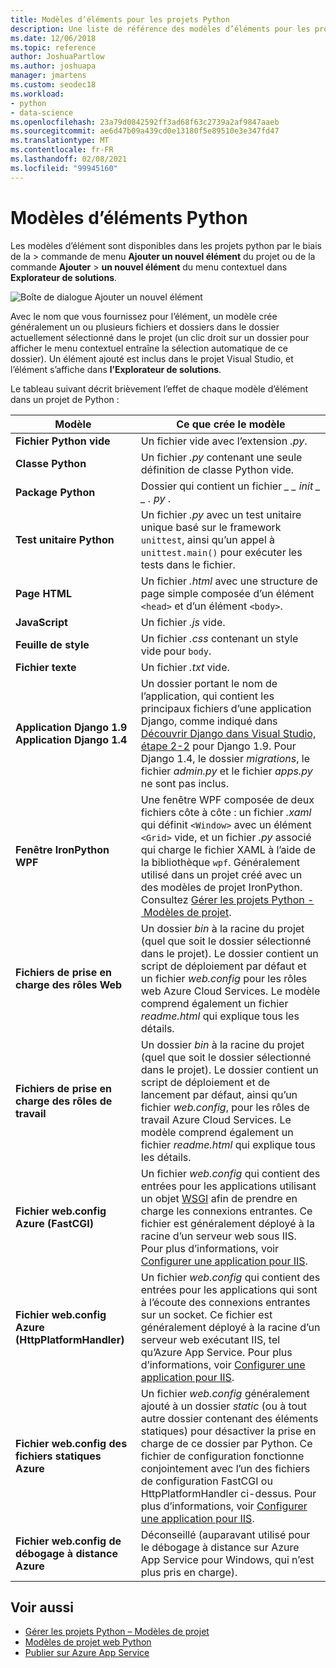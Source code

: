 ```yaml
---
title: Modèles d’éléments pour les projets Python
description: Une liste de référence des modèles d’éléments pour les projets Python qui sont disponibles via la fonction Ajouter > Nouvel élément de boîte de dialogue dans Visual Studio.
ms.date: 12/06/2018
ms.topic: reference
author: JoshuaPartlow
ms.author: joshuapa
manager: jmartens
ms.custom: seodec18
ms.workload:
- python
- data-science
ms.openlocfilehash: 23a79d0842592ff3ad68f63c2739a2af9847aaeb
ms.sourcegitcommit: ae6d47b09a439cd0e13180f5e89510e3e347fd47
ms.translationtype: MT
ms.contentlocale: fr-FR
ms.lasthandoff: 02/08/2021
ms.locfileid: "99945160"
---
```

# <a name="python-item-templates"></a>Modèles d’éléments Python

Les modèles d’élément sont disponibles dans les projets python par le biais de la  >  commande de menu **Ajouter un nouvel élément** du projet ou de la commande **Ajouter**  >  **un nouvel élément** du menu contextuel dans **Explorateur de solutions**.

![Boîte de dialogue Ajouter un nouvel élément](media/project-item-templates.png)

Avec le nom que vous fournissez pour l’élément, un modèle crée généralement un ou plusieurs fichiers et dossiers dans le dossier actuellement sélectionné dans le projet (un clic droit sur un dossier pour afficher le menu contextuel entraîne la sélection automatique de ce dossier). Un élément ajouté est inclus dans le projet Visual Studio, et l’élément s’affiche dans **l’Explorateur de solutions**.

Le tableau suivant décrit brièvement l’effet de chaque modèle d’élément dans un projet de Python :

| Modèle | Ce que crée le modèle |
| --- | --- |
| **Fichier Python vide** | Un fichier vide avec l’extension *.py*. |
| **Classe Python** | Un fichier *.py* contenant une seule définition de classe Python vide. |
| **Package Python** | Dossier qui contient un fichier *\_ \_ init \_ \_ . py* . |
| **Test unitaire Python** | Un fichier *.py* avec un test unitaire unique basé sur le framework `unittest`, ainsi qu’un appel à `unittest.main()` pour exécuter les tests dans le fichier. |
| **Page HTML** | Un fichier *.html* avec une structure de page simple composée d’un élément `<head>` et d’un élément `<body>`. |
| **JavaScript** | Un fichier *.js* vide. |
| **Feuille de style** | Un fichier *.css* contenant un style vide pour `body`. |
| **Fichier texte** | Un fichier *.txt* vide. |
| **Application Django 1.9**<br/>**Application Django 1.4** | Un dossier portant le nom de l’application, qui contient les principaux fichiers d’une application Django, comme indiqué dans [Découvrir Django dans Visual Studio, étape 2-2](learn-django-in-visual-studio-step-02-create-an-app.md#step-2-1-create-an-app-with-a-default-structure) pour Django 1.9. Pour Django 1.4, le dossier *migrations*, le fichier *admin.py* et le fichier *apps.py* ne sont pas inclus. |
| **Fenêtre IronPython WPF** | Une fenêtre WPF composée de deux fichiers côte à côte : un fichier *.xaml* qui définit `<Window>` avec un élément `<Grid>` vide, et un fichier *.py* associé qui charge le fichier XAML à l’aide de la bibliothèque `wpf`. Généralement utilisé dans un projet créé avec un des modèles de projet IronPython. Consultez [Gérer les projets Python - Modèles de projet](managing-python-projects-in-visual-studio.md#project-templates). |
| **Fichiers de prise en charge des rôles Web** | Un dossier *bin* à la racine du projet (quel que soit le dossier sélectionné dans le projet). Le dossier contient un script de déploiement par défaut et un fichier *web.config* pour les rôles web Azure Cloud Services. Le modèle comprend également un fichier *readme.html* qui explique tous les détails. |
| **Fichiers de prise en charge des rôles de travail** | Un dossier *bin* à la racine du projet (quel que soit le dossier sélectionné dans le projet). Le dossier contient un script de déploiement et de lancement par défaut, ainsi qu’un fichier *web.config*, pour les rôles de travail Azure Cloud Services. Le modèle comprend également un fichier *readme.html* qui explique tous les détails. |
| **Fichier web.config Azure (FastCGI)** | Un fichier *web.config* qui contient des entrées pour les applications utilisant un objet [WSGI](https://wsgi.readthedocs.io/en/latest/) afin de prendre en charge les connexions entrantes. Ce fichier est généralement déployé à la racine d’un serveur web sous IIS. Pour plus d’informations, voir [Configurer une application pour IIS](configure-web-apps-for-iis-windows.md). |
| **Fichier web.config Azure (HttpPlatformHandler)** | Un fichier *web.config* qui contient des entrées pour les applications qui sont à l’écoute des connexions entrantes sur un socket. Ce fichier est généralement déployé à la racine d’un serveur web exécutant IIS, tel qu’Azure App Service. Pour plus d’informations, voir [Configurer une application pour IIS](configure-web-apps-for-iis-windows.md). |
| **Fichier web.config des fichiers statiques Azure** | Un fichier *web.config* généralement ajouté à un dossier *static* (ou à tout autre dossier contenant des éléments statiques) pour désactiver la prise en charge de ce dossier par Python. Ce fichier de configuration fonctionne conjointement avec l’un des fichiers de configuration FastCGI ou HttpPlatformHandler ci-dessus. Pour plus d’informations, voir [Configurer une application pour IIS](configure-web-apps-for-iis-windows.md). |
| **Fichier web.config de débogage à distance Azure** | Déconseillé (auparavant utilisé pour le débogage à distance sur Azure App Service pour Windows, qui n’est plus pris en charge). |

## <a name="see-also"></a>Voir aussi

- [Gérer les projets Python – Modèles de projet](managing-python-projects-in-visual-studio.md#project-templates)
- [Modèles de projet web Python](python-web-application-project-templates.md)
- [Publier sur Azure App Service](publishing-python-web-applications-to-azure-from-visual-studio.md)
